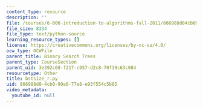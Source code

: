 ```yaml
---
content_type: resource
description: ''
file: /courses/6-006-introduction-to-algorithms-fall-2011/866988d04cb099a077e8e93f554c5b85_bstsize_r.py
file_size: 8334
file_type: text/python-source
learning_resource_types: []
license: https://creativecommons.org/licenses/by-nc-sa/4.0/
ocw_type: OCWFile
parent_title: Binary Search Trees
parent_type: CourseSection
parent_uid: 3e392c68-f217-c957-d2c8-70f39c63c084
resourcetype: Other
title: bstsize_r.py
uid: 866988d0-4cb0-99a0-77e8-e93f554c5b85
video_metadata:
  youtube_id: null
---
```


